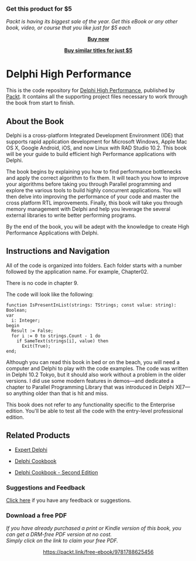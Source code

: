 
### Get this product for $5

<i>Packt is having its biggest sale of the year. Get this eBook or any other book, video, or course that you like just for $5 each</i>


<b><p align='center'>[Buy now](https://packt.link/9781788625456)</p></b>


<b><p align='center'>[Buy similar titles for just $5](https://subscription.packtpub.com/search)</p></b>


# Delphi High Performance
This is the code repository for [Delphi High Performance](https://www.packtpub.com/application-development/delphi-high-performance?utm_source=github&utm_medium=repository&utm_campaign=9781788625456), published by [Packt](https://www.packtpub.com/?utm_source=github). It contains all the supporting project files necessary to work through the book from start to finish.
## About the Book
Delphi is a cross-platform Integrated Development Environment (IDE) that supports rapid application development for Microsoft Windows, Apple Mac OS X, Google Android, iOS, and now Linux with RAD Studio 10.2. This book will be your guide to build efficient high Performance applications with Delphi.

The book begins by explaining you how to find performance bottlenecks and apply the correct algorithm to fix them. It will teach you how to improve your algorithms before taking you through Parallel programming and explore the various tools to build highly concurrent applications. You will then delve into improving the performance of your code and master the cross platform RTL improvements. Finally, this book will take you through memory management with Delphi and help you leverage the several external libraries to write better performing programs.

By the end of the book, you will be adept with the knowledge to create High Performance Applications with Delphi.

## Instructions and Navigation
All of the code is organized into folders. Each folder starts with a number followed by the application name. For example, Chapter02.

There is no code in chapter 9.

The code will look like the following:
```
function IsPresentInList(strings: TStrings; const value: string): Boolean;
var
  i: Integer;
begin
  Result := False;
  for i := 0 to strings.Count - 1 do 
    if SameText(strings[i], value) then 
      Exit(True);
end;
```

Although you can read this book in bed or on the beach, you will need a computer and Delphi to play with the code examples. The code was written in Delphi 10.2 Tokyo, but it should also work without a problem in the older versions. I did use some modern features in demos—and dedicated a chapter to Parallel Programming Library that was introduced in Delphi XE7—so anything older than that is hit and miss.

This book does not refer to any functionality specific to the Enterprise edition. You'll be able to test all the code with the entry-level professional edition.

## Related Products
* [Expert Delphi](https://www.packtpub.com/application-development/expert-delphi?utm_source=github&utm_medium=repository&utm_campaign=9781786460165)

* [Delphi Cookbook](https://www.packtpub.com/application-development/delphi-cookbook?utm_source=github&utm_medium=repository&utm_campaign=9781783559589)

* [Delphi Cookbook - Second Edition](https://www.packtpub.com/application-development/delphi-cookbook-second-edition?utm_source=github&utm_medium=repository&utm_campaign=9781785287428)

### Suggestions and Feedback
[Click here](https://docs.google.com/forms/d/e/1FAIpQLSe5qwunkGf6PUvzPirPDtuy1Du5Rlzew23UBp2S-P3wB-GcwQ/viewform) if you have any feedback or suggestions.
### Download a free PDF

 <i>If you have already purchased a print or Kindle version of this book, you can get a DRM-free PDF version at no cost.<br>Simply click on the link to claim your free PDF.</i>
<p align="center"> <a href="https://packt.link/free-ebook/9781788625456">https://packt.link/free-ebook/9781788625456 </a> </p>